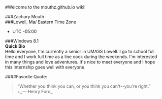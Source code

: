
#Welcome to the mouthz.github.io wiki!

###Zachary Mouth  
###Lowell, Ma/ Eastern Time Zone
* UTC -05:00  

###Windows 8.1  
**Quick Bio**    
Hello everyone, I'm currently a senior in UMASS Lowell. I go to school full time and I work full time as a line cook during the weekends. I'm interested in many things and love adventures. It's nice to meet everyone and I hope this internship goes well with everyone.

####Favorite Quote:  
>“Whether you think you can, or you think you can't--you're right.”   
+\_― Henry Ford_
